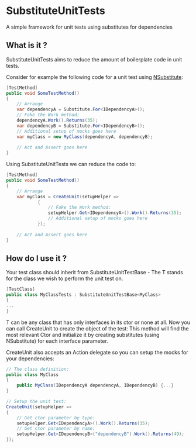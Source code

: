 # SubstituteUnitTests
A simple framework for unit tests using substitutes for dependencies

## What is it ?
SubstituteUnitTests aims to reduce the amount of boilerplate code in unit tests.

Consider for example the following code for a unit test using [NSubstitute](http://nsubstitute.github.io/):
```c#
[TestMethod]
public void SomeTestMethod()
{
    // Arrange
    var dependencyA = Substitute.For<IDependencyA>();
    // Fake the Work method:
    dependencyA.Work().Returns(35);
    var dependencyB = Substitute.For<IDependencyB>();
    // Additional setup of mocks goes here
    var myClass = new MyClass(dependencyA, dependencyB);
    
    // Act and Assert goes here 
}
```

Using SubstituteUnitTests we can reduce the code to:
```c#
[TestMethod]
public void SomeTestMethod()
{
    // Arrange
    var myClass = CreateUnit(setupHelper =>
            {
                // Fake the Work method:              
                setupHelper.Get<IDependencyA>().Work().Returns(35);
                // Additional setup of mocks goes here
            });
        
    // Act and Assert goes here 
}
```

## How do I use it ?
Your test class should inherit from SubstituteUnitTestBase<T> - The T stands for the class we wish to perform the unit test on.

```c#
[TestClass]
public class MyClassTests : SubstituteUnitTestBase<MyClass>
{
...
}
```

T can be any class that has only interfaces in its ctor or none at all.
Now you can call CreateUnit to create the object of the test:
This method will find the most relevant Ctor and initialize it by creating substitutes (using NSubstitute) for each interface parameter.

CreateUnit also accepts an Action<IParameterSetupHelper> delegate so you can setup the mocks for your dependencies:
```c#
// The class definition:
public class MyClass
{
    public MyClass(IDependencyA dependencyA, IDependencyB) {...}
}

// Setup the unit test:
CreateUnit(setupHelper =>
{
    // Get ctor parameter by type:              
    setupHelper.Get<IDependencyA>().Work().Returns(35);
    // Get ctor parameter by name:
    setupHelper.Get<IDependencyB>("dependencyB").Work().Returns(49);
});
```
